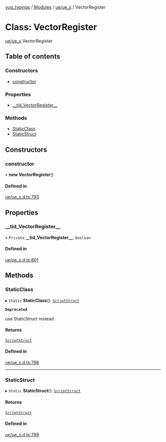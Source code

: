 [yug_typings](../README.md) / [Modules](../modules.md) / [ue/ue\_s](../modules/ue_ue_s.md) / VectorRegister

# Class: VectorRegister

[ue/ue_s](../modules/ue_ue_s.md).VectorRegister

## Table of contents

### Constructors

- [constructor](ue_ue_s.VectorRegister.md#constructor)

### Properties

- [\_\_tid\_VectorRegister\_\_](ue_ue_s.VectorRegister.md#__tid_vectorregister__)

### Methods

- [StaticClass](ue_ue_s.VectorRegister.md#staticclass)
- [StaticStruct](ue_ue_s.VectorRegister.md#staticstruct)

## Constructors

### constructor

• **new VectorRegister**()

#### Defined in

[ue/ue_s.d.ts:793](https://github.com/YugMetaverse/yug_typings/blob/b7d9b19/ue/ue_s.d.ts#L793)

## Properties

### \_\_tid\_VectorRegister\_\_

• `Private` **\_\_tid\_VectorRegister\_\_**: `boolean`

#### Defined in

[ue/ue_s.d.ts:801](https://github.com/YugMetaverse/yug_typings/blob/b7d9b19/ue/ue_s.d.ts#L801)

## Methods

### StaticClass

▸ `Static` **StaticClass**(): [`ScriptStruct`](ue_ue.ScriptStruct.md)

**`Deprecated`**

use StaticStruct instead.

#### Returns

[`ScriptStruct`](ue_ue.ScriptStruct.md)

#### Defined in

[ue/ue_s.d.ts:798](https://github.com/YugMetaverse/yug_typings/blob/b7d9b19/ue/ue_s.d.ts#L798)

___

### StaticStruct

▸ `Static` **StaticStruct**(): [`ScriptStruct`](ue_ue.ScriptStruct.md)

#### Returns

[`ScriptStruct`](ue_ue.ScriptStruct.md)

#### Defined in

[ue/ue_s.d.ts:799](https://github.com/YugMetaverse/yug_typings/blob/b7d9b19/ue/ue_s.d.ts#L799)
